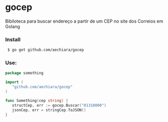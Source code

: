  # gocep
 Bibiloteca para buscar endereço a partir de um CEP no site dos Correios em Golang

 ### Install
```sh
 $ go get github.com/aechiara/gocep
```

### Use:
 ```go
package something 

import (
    "github.com/aechiara/gocep"
 )

func Something(cep string) {
    structCep, err := gocep.Buscar("01310000")
    jsonCep, err = stringCep.ToJSON()
}
```